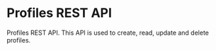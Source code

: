 # Profiles REST API

Profiles REST API.
This API is used to create, read, update and delete profiles.